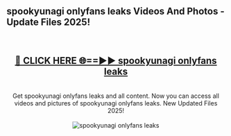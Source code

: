 <h2>spookyunagi onlyfans leaks Videos And Photos - Update Files 2025!</h2>
<br>
<div align="center">
<h2><a href="https://linkcuts.com/hfmhzwbr" rel="nofollow">🔴 CLICK HERE 🌐==►► spookyunagi onlyfans leaks</a></h2>
<br>
Get spookyunagi onlyfans leaks and all content. Now you can access all videos and pictures of spookyunagi onlyfans leaks. New Updated Files 2025!
<br>
<br>
<a href="https://linkcuts.com/hfmhzwbr" rel="nofollow" data-target="animated-image.originalLink"><img src="https://i.ibb.co.com/WyWwxjT/player-gif2.gif" alt="spookyunagi onlyfans leaks" style="max-width: 100%; display: inline-block;" data-target="animated-image.originalImage"></a>
</div>
<br>